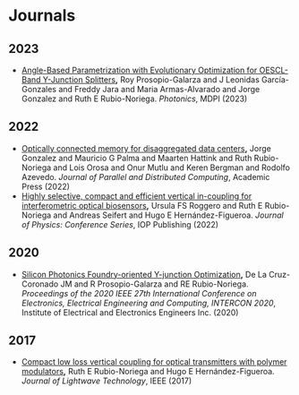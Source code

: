 # Journals

## 2023

- [Angle-Based Parametrization with Evolutionary Optimization for OESCL-Band Y-Junction Splitters](https://www.mdpi.com/2304-6732/10/2/152)**,** Roy Prosopio-Galarza and J Leonidas García-Gonzales and Freddy Jara and Maria Armas-Alvarado and Jorge Gonzalez and Ruth E Rubio-Noriega. *Photonics*, MDPI (2023) 
## 2022

- [Optically connected memory for disaggregated data centers](https://www.sciencedirect.com/science/article/pii/S074373152200020X)**,** Jorge Gonzalez and Mauricio G Palma and Maarten Hattink and Ruth Rubio-Noriega and Lois Orosa and Onur Mutlu and Keren Bergman and Rodolfo Azevedo. *Journal of Parallel and Distributed Computing*, Academic Press (2022) 
- [Highly selective, compact and efficient vertical in-coupling for interferometric optical biosensors](https://iopscience.iop.org/article/10.1088/1742-6596/2407/1/012045/meta)**,** Ursula FS Roggero and Ruth E Rubio-Noriega and Andreas Seifert and Hugo E Hernández-Figueroa. *Journal of Physics: Conference Series*, IOP Publishing (2022) 
## 2020

- [Silicon Photonics Foundry-oriented Y-junction Optimization](http://repositorio.concytec.gob.pe/handle/20.500.12390/2502)**,** De La Cruz-Coronado JM and R Prosopio-Galarza and RE Rubio-Noriega. *Proceedings of the 2020 IEEE 27th International Conference on Electronics, Electrical Engineering and Computing, INTERCON 2020*, Institute of Electrical and Electronics Engineers Inc. (2020) 
## 2017

- [Compact low loss vertical coupling for optical transmitters with polymer modulators](https://opg.optica.org/abstract.cfm?uri=jlt-35-24-5440)**,** Ruth E Rubio-Noriega and Hugo E Hernández-Figueroa. *Journal of Lightwave Technology*, IEEE (2017) 
